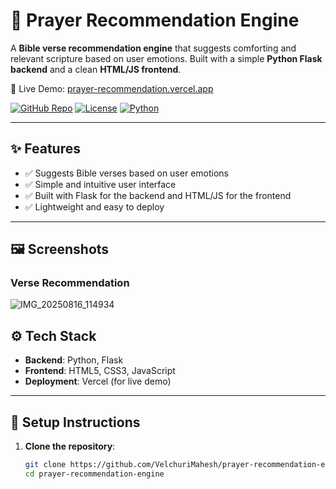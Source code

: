 # 🙏 Prayer Recommendation Engine


A **Bible verse recommendation engine** that suggests comforting and relevant scripture based on user emotions. Built with a simple **Python Flask backend** and a clean **HTML/JS frontend**.

🔗 Live Demo: [prayer-recommendation.vercel.app](https://prayer-recommendation.vercel.app/)

[![GitHub Repo](https://img.shields.io/badge/GitHub-Repo-blue?style=flat-square)](https://github.com/VelchuriMahesh/prayer-recommendation-engine)
[![License](https://img.shields.io/badge/License-MIT-green?style=flat-square)](LICENSE)
[![Python](https://img.shields.io/badge/Python-3.8+-blue?style=flat-square)](https://www.python.org/)

---

## ✨ Features

- ✅ Suggests Bible verses based on user emotions
- ✅ Simple and intuitive user interface
- ✅ Built with Flask for the backend and HTML/JS for the frontend
- ✅ Lightweight and easy to deploy

---

## 🖼 Screenshots



### Verse Recommendation
![IMG_20250816_114934](https://github.com/user-attachments/assets/e3d43907-1354-40a1-a371-b7cdffc2611c)




## ⚙️ Tech Stack

- **Backend**: Python, Flask
- **Frontend**: HTML5, CSS3, JavaScript
- **Deployment**: Vercel (for live demo)

---

## 🚀 Setup Instructions

1. **Clone the repository**:

   ```bash
   git clone https://github.com/VelchuriMahesh/prayer-recommendation-engine.git
   cd prayer-recommendation-engine
